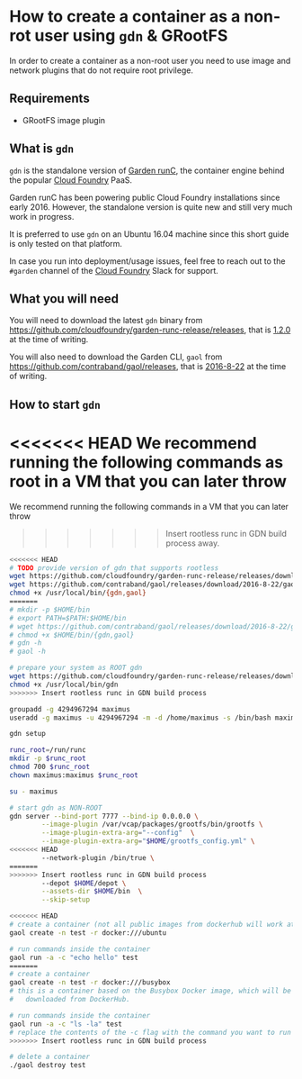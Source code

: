 # How to create a container as a non-rot user using `gdn` & GRootFS 

In order to create a container as a non-root user you need to use image and 
network plugins that do not require root privilege.

## Requirements

* GRootFS image plugin

## What is `gdn`

`gdn` is the standalone version of [Garden
runC](https://github.com/cloudfoundry/garden-runc-release), the container
engine behind the popular [Cloud Foundry](https://www.cloudfoundry.org/) PaaS.

Garden runC has been powering public Cloud Foundry installations since early
2016. However, the standalone version is quite new and still very much work in
progress.

It is preferred to use `gdn` on an Ubuntu 16.04 machine since this short guide
is only tested on that platform.

In case you run into deployment/usage issues, feel free to reach out to the
`#garden` channel of the [Cloud Foundry](http://slack.cloudfoundry.org/) Slack
for support.

## What you will need

You will need to download the latest `gdn` binary from
https://github.com/cloudfoundry/garden-runc-release/releases, that is
[1.2.0](https://github.com/cloudfoundry/garden-runc-release/releases/download/v1.2.0/gdn-1.2.0)
at the time of writing.

You will also need to download the Garden CLI, `gaol` from
https://github.com/contraband/gaol/releases, that is
[2016-8-22](https://github.com/contraband/gaol/releases/download/2016-8-22/gaol_linux)
at the time of writing.

## How to start `gdn`

<<<<<<< HEAD
We recommend running the following commands as root in a VM that you can later throw
=======
We recommend running the following commands in a VM that you can later throw
>>>>>>> Insert rootless runc in GDN build process
away. 


```bash
<<<<<<< HEAD
# TODO provide version of gdn that supports rootless
wget https://github.com/cloudfoundry/garden-runc-release/releases/download/v1.2.0/gdn-1.2.0 -O /usr/local/bin/gdn
wget https://github.com/contraband/gaol/releases/download/2016-8-22/gaol_linux -O /usr/local/bin/gaol
chmod +x /usr/local/bin/{gdn,gaol}
=======
# mkdir -p $HOME/bin
# export PATH=$PATH:$HOME/bin
# wget https://github.com/contraband/gaol/releases/download/2016-8-22/gaol_linux -O $HOME/bin/gaol
# chmod +x $HOME/bin/{gdn,gaol}
# gdn -h
# gaol -h

# prepare your system as ROOT gdn
wget https://github.com/cloudfoundry/garden-runc-release/releases/download/v1.2.0/gdn-1.2.0 -O /usr/local/bin/gdn
chmod +x /usr/local/bin/gdn
>>>>>>> Insert rootless runc in GDN build process

groupadd -g 4294967294 maximus
useradd -g maximus -u 4294967294 -m -d /home/maximus -s /bin/bash maximus

gdn setup

runc_root=/run/runc
mkdir -p $runc_root
chmod 700 $runc_root
chown maximus:maximus $runc_root

su - maximus

# start gdn as NON-ROOT
gdn server --bind-port 7777 --bind-ip 0.0.0.0 \
        --image-plugin /var/vcap/packages/grootfs/bin/grootfs \
        --image-plugin-extra-arg="--config"  \
        --image-plugin-extra-arg="$HOME/grootfs_config.yml" \
<<<<<<< HEAD
        --network-plugin /bin/true \
=======
>>>>>>> Insert rootless runc in GDN build process
        --depot $HOME/depot \
        --assets-dir $HOME/bin  \
        --skip-setup

<<<<<<< HEAD
# create a container (not all public images from dockerhub will work at the moment due to ownership issues - we recommend using ubuntu)
gaol create -n test -r docker:///ubuntu

# run commands inside the container
gaol run -a -c "echo hello" test
=======
# create a container
gaol create -n test -r docker:///busybox
# this is a container based on the Busybox Docker image, which will be
#   downloaded from DockerHub.

# run commands inside the container
gaol run -a -c "ls -la" test
# replace the contents of the -c flag with the command you want to run
>>>>>>> Insert rootless runc in GDN build process

# delete a container
./gaol destroy test
```


